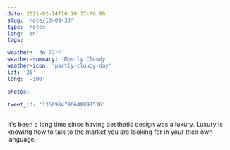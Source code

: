 ```yaml
---
date: 2021-02-14T10:10:37-06:00
slug: 'note/10-09-30'
type: 'notes'
lang: 'en'
tags:

weather: '36.72°F'
weather-summary: 'Mostly Cloudy'
weather-icon: 'partly-cloudy-day'
lat: '26'
long: '-100'

photos:

tweet_id: '1360984790648897536'
---
```

It's been a long time since having aesthetic design was a luxury. Luxury is knowing how to talk to the market you are looking for in your their own language.